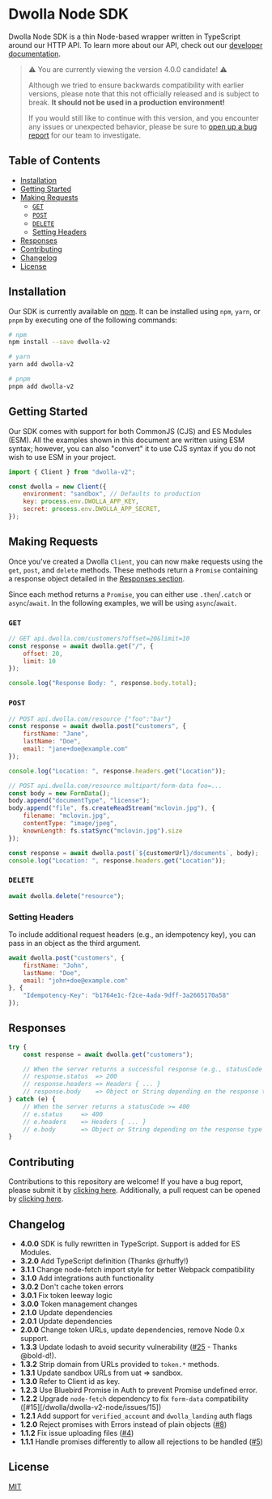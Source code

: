 # Dwolla Node SDK

Dwolla Node SDK is a thin Node-based wrapper written in TypeScript around our HTTP API. To learn more about our API,
check out our [developer documentation](https://developers.dwolla.com).

> ⚠️ You are currently viewing the version 4.0.0 candidate! ⚠️
>
> Although we tried to ensure backwards compatibility with
> earlier versions, please note that this not officially released and is subject to break. **It should not be used in a
production environment!**
>
> If you would still like to continue with this version, and you encounter any issues or unexpected behavior, please be
> sure to [open up a bug report](https://github.com/Dwolla/dwolla-v2-node/issues/new) for our team to investigate.

## Table of Contents

* [Installation](#installation)
* [Getting Started](#getting-started)
* [Making Requests](#making-requests)
    * [`GET`](#get)
    * [`POST`](#post)
    * [`DELETE`](#delete)
    * [Setting Headers](#setting-headers)
* [Responses](#responses)
* [Contributing](#contributing)
* [Changelog](#changelog)
* [License](#license)

## Installation

Our SDK is currently available on [npm](https://www.npmjs.com/package/dwolla-v2). It can be installed using `npm`,
`yarn`, or `pnpm` by executing one of the following commands:

```bash
# npm
npm install --save dwolla-v2

# yarn
yarn add dwolla-v2

# pnpm
pnpm add dwolla-v2
```

## Getting Started

Our SDK comes with support for both CommonJS (CJS) and ES Modules (ESM). All the examples shown in this document are
written using ESM syntax; however, you can also "convert" it to use CJS syntax if you do not wish to use ESM in your
project.

```javascript
import { Client } from "dwolla-v2";

const dwolla = new Client({
    environment: "sandbox", // Defaults to production
    key: process.env.DWOLLA_APP_KEY,
    secret: process.env.DWOLLA_APP_SECRET,
});
```

## Making Requests

Once you've created a Dwolla `Client`, you can now make requests using the `get`, `post`,
and `delete` methods. These methods return a `Promise` containing a response object
detailed in the [Responses section](#responses).

Since each method returns a `Promise`, you can either use `.then`/`.catch` or `async`/`await`. In the following
examples, we will be using `async`/`await`.

### `GET`

```javascript
// GET api.dwolla.com/customers?offset=20&limit=10
const response = await dwolla.get("/", {
    offset: 20,
    limit: 10
});

console.log("Response Body: ", response.body.total);
```

### `POST`

```javascript
// POST api.dwolla.com/resource {"foo":"bar"}
const response = await dwolla.post("customers", {
    firstName: "Jane",
    lastName: "Doe",
    email: "jane+doe@example.com"
});

console.log("Location: ", response.headers.get("Location"));

// POST api.dwolla.com/resource multipart/form-data foo=...
const body = new FormData();
body.append("documentType", "license");
body.append("file", fs.createReadStream("mclovin.jpg"), {
    filename: "mclovin.jpg",
    contentType: "image/jpeg",
    knownLength: fs.statSync("mclovin.jpg").size
});

const response = await dwolla.post(`${customerUrl}/documents`, body);
console.log("Location: ", response.headers.get("Location"));
```

### `DELETE`

```javascript
await dwolla.delete("resource");
```

### Setting Headers

To include additional request headers (e.g., an idempotency key), you can pass in an object as the third argument.

```javascript
await dwolla.post("customers", {
    firstName: "John",
    lastName: "Doe",
    email: "john+doe@example.com"
}, {
    "Idempotency-Key": "b1764e1c-f2ce-4ada-9dff-3a2665170a58"
});
```

## Responses

```javascript
try {
    const response = await dwolla.get("customers");

    // When the server returns a successful response (e.g., statusCode == 2xx)
    // response.status  => 200
    // response.headers => Headers { ... }
    // response.body    => Object or String depending on the response type
} catch (e) {
    // When the server returns a statusCode >= 400
    // e.status     => 400
    // e.headers    => Headers { ... }
    // e.body       => Object or String depending on the response type
}
```

## Contributing

Contributions to this repository are welcome! If you have a bug report, please submit it
by [clicking here](https://github.com/Dwolla/dwolla-v2-node/issues/new). Additionally, a pull request can be opened
by [clicking here](https://github.com/Dwolla/dwolla-v2-node/compare).

## Changelog

- **4.0.0** SDK is fully rewritten in TypeScript. Support is added for ES Modules.
- **3.2.0** Add TypeScript definition (Thanks @rhuffy!)
- **3.1.1** Change node-fetch import style for better Webpack compatibility
- **3.1.0** Add integrations auth functionality
- **3.0.2** Don't cache token errors
- **3.0.1** Fix token leeway logic
- **3.0.0** Token management changes
- **2.1.0** Update dependencies
- **2.0.1** Update dependencies
- **2.0.0** Change token URLs, update dependencies, remove Node 0.x support.
- **1.3.3** Update lodash to avoid security vulnerability ([#25](/Dwolla/dwolla-v2-node/issues/25) - Thanks @bold-d!).
- **1.3.2** Strip domain from URLs provided to `token.*` methods.
- **1.3.1** Update sandbox URLs from uat => sandbox.
- **1.3.0** Refer to Client id as key.
- **1.2.3** Use Bluebird Promise in Auth to prevent Promise undefined error.
- **1.2.2** Upgrade `node-fetch` dependency to fix `form-data` compatibility ([#15][/dwolla/dwolla-v2-node/issues/15])
- **1.2.1** Add support for `verified_account` and `dwolla_landing` auth flags
- **1.2.0** Reject promises with Errors instead of plain objects ([#8](/Dwolla/dwolla-v2-node/issues/8))
- **1.1.2** Fix issue uploading files ([#4](/Dwolla/dwolla-v2-node/issues/4))
- **1.1.1** Handle promises differently to allow all rejections to be handled ([#5](/Dwolla/dwolla-v2-node/issues/5))

## License

[MIT](LICENSE)